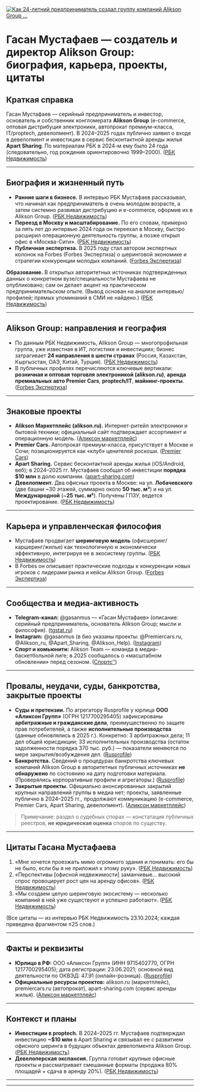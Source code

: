 
[![Как 24-летний предприниматель создал группу компаний Alikson Group ...](https://tse2.mm.bing.net/th/id/OIP.csW4oWoDfQb-kaATjaF_IQHaEx?pid=Api)](https://style.rbc.ru/people/663372659a79478204963b67?utm_source=chatgpt.com)

# Гасан Мустафаев — создатель и директор Alikson Group: биография, карьера, проекты, цитаты

## Краткая справка

Гасан Мустафаев — серийный предприниматель и инвестор, основатель и собственник конгломерата **Alikson Group** (e-commerce, оптовая дистрибуция электроники, автопрокат премиум-класса, IT/proptech, девелопмент). В 2024–2025 годах публично заявил о входе в девелопмент и инвестиции в сервис бесконтактной аренды жилья **Apart Sharing**. По материалам РБК в 2024-м ему было 24 года (следовательно, год рождения ориентировочно 1999–2000). ([РБК Недвижимость][1])

---

## Биография и жизненный путь

* **Ранние шаги в бизнесе.** В интервью РБК Мустафаев рассказывал, что начинал как предприниматель в очень молодом возрасте, а затем системно развивал дистрибуцию и e-commerce, оформив их в Alikson Group. ([РБК Недвижимость][1])
* **Переезд в Москву и масштабирование.** По его словам, примерно за пять лет до интервью 2024 года он переехал в Москву, быстро расширил операционную деятельность группы, а позже открыл офис в «Москва-Сити». ([РБК Недвижимость][1])
* **Публичная экспертиза.** В 2025 году стал автором экспертных колонок на Forbes (Forbes Экспертиза) о шеринговой экономике и стратегии конкуренции молодых компаний. ([Forbes Экспертиза][2])

**Образование.** В открытых авторитетных источниках подтвержденных данных о конкретном вузе/специальности Мустафаева не опубликовано; сам он делает акцент на практическом предпринимательском опыте. (Вывод основан на анализе интервью/профилей; прямых упоминаний в СМИ не найдено.) ([РБК Недвижимость][1])

---

## Alikson Group: направления и география

* По данным РБК Недвижимость, Alikson Group — многопрофильная группа, уже известная в ИТ, логистике и инвестициях; бизнес затрагивает **24 направления в шести странах** (Россия, Казахстан, Кыргызстан, ОАЭ, Китай, Турция). ([РБК Недвижимость][1])
* В публичных профилях перечисляются ключевые вертикали: **розничная и оптовая торговля электроникой (alikson.ru)**, **аренда премиальных авто Premier Cars**, **proptech/IT**, **майнинг-проекты**. ([Forbes Экспертиза][2])

---

## Знаковые проекты

* **Alikson Маркетплейс (alikson.ru).** Интернет-ритейл электроники и бытовой техники; официальный сайт подтверждает ассортимент и операционную модель. ([Аликсон маркетплейс][3])
* **Premier Cars.** Автопрокат премиум-класса, присутствует в Москве и Сочи; позиционируется как «клуб» ценителей роскоши. ([Premier Cars][4])
* **Apart Sharing.** Сервис бесконтактной аренды жилья (iOS/Android, веб); в 2024–2025 гг. Мустафаев сообщал об инвестиции **порядка \$10 млн** в долю компании. ([apart-sharing.com][5])
* **Девелопмент.** Два офисных проекта в Москве: на ул. **Лобачевского** (две башни \~30 этажей, суммарно около **50 тыс. м²**) и на ул. **Международной** (\~**25 тыс. м²**). Получены ГПЗУ, ведется проектирование. ([РБК Недвижимость][1])

---

## Карьера и управленческая философия

* Мустафаев продвигает **шеринговую модель** (офисшеринг/каршеринг/жилье) как технологичную и экономически эффективную, интегрируя ее в экосистему группы. ([РБК Недвижимость][1])
* В Forbes он описывает практические подходы к конкуренции новых игроков с лидерами рынка и кейсы Alikson Group. ([Forbes Экспертиза][6])

---

## Сообщества и медиа-активность

* **Telegram-канал:** @gasanmus — «Гасан Мустафаев» (описание: серийный предприниматель, основатель Alikson Group; мысли и философия). ([tgstat.ru][7])
* **Instagram:** @gasanmus (в био указаны проекты: @Premiercars.ru, @Alikson\_ru, @Apart\_Sharing, @Alikson\_Help). ([Instagram][8])
* **Спорт и комьюнити:** Alikson Team — команда в медиа-баскетбольной лиге; в 2025 сообщалось о «масштабном обновлении» перед сезоном. ([Спортс’’][9])

---

## Провалы, неудачи, суды, банкротства, закрытые проекты

* **Суды и претензии.** По агрегатору Rusprofile у юрлица **ООО «Аликсон Групп»** (ОГРН 1217700295405) зафиксированы **арбитражные и гражданские дела**, преимущественно по защите прав потребителей, а также **исполнительные производства** (данные обновлялись в 2025 г.). Конкретно: 3 арбитражных дела; 11 дел общей юрисдикции; 33 исполнительных производства (остаток задолженности порядка 370 тыс. руб.) — показатели меняются по мере закрытия/возбуждения дел. ([Rusprofile][10])
* **Банкротства.** Сведений о процедурах банкротства ключевых компаний Alikson Group в авторитетных публичных источниках **не обнаружено** по состоянию на дату подготовки материала. (Проверялись корпоративные профили и агрегаторы.) ([Rusprofile][10])
* **Закрытые проекты.** Официально анонсированных закрытий крупных направлений группы в медиа нет; проекты, заявленные публично в 2024–2025 гг., продолжают коммуникацию (e-commerce, Premier Cars, Apart Sharing, девелопмент). ([Аликсон маркетплейс][3])

> Примечание: раздел о судебных спорах — констатация публичных реестров, **не юридическая оценка** споров по существу.

---

## Цитаты Гасана Мустафаева

1. «Мне хочется проезжать мимо огромного здания и понимать: его бы не было, если бы я не приложил к этому руку». ([РБК Недвижимость][1])
2. «Перспективы \[офисной недвижимости] заманчивые… высокий спрос провоцирует рост цен на аренду офисов». ([РБК Недвижимость][1])
3. «Мы создаем целую шеринговую экосистему — несколько компаний в ней уже существуют и успешно работают». ([РБК Недвижимость][1])

(Все цитаты — из интервью РБК Недвижимость 23.10.2024; каждая приведена фрагментом ≤25 слов.)

---

## Факты и реквизиты

* **Юрлицо в РФ:** ООО «Аликсон Групп» (ИНН 9715402770, ОГРН 1217700295405); дата регистрации: 23.06.2021; основной вид деятельности по ОКВЭД: 47.91 (онлайн-розница). ([Rusprofile][10])
* **Официальные ресурсы проектов:** alikson.ru (маркетплейс), premiercars.ru (автопрокат), apart-sharing.com (сервис аренды жилья). ([Аликсон маркетплейс][3])

---

## Контекст и планы

* **Инвестиции в proptech.** В 2024–2025 гг. Мустафаев подтверждал инвестицию **\~\$10 млн** в Apart Sharing и связывал ее с развитием офисного шеринга в будущих объектах девелопмента Alikson Group. ([РБК Недвижимость][1])
* **Девелоперская экспансия.** Группа готовит крупные офисные проекты и рассматривает смешанные форматы (продажа 80% площадей + сдача в аренду 20%). ([РБК Недвижимость][1])

---

[1]: https://rbcrealty.ru/news/66c31f809a794702a71aac1e "Открыть девелоперскую компанию в 25 лет: что важно знать об Alikson Group | РБК Недвижимость"
[2]: https://blogs.forbes.ru/author/mustafaev/ "Гасан Мустафаев. Forbes Council"
[3]: https://alikson.ru/?srsltid=AfmBOoqi_bhfTlxqVvlxIVbRYTeWO6UfNro_Hv6B36UWIEBgU6vqZaTp&utm_source=chatgpt.com "ALIKSON - интернет-магазин электроники, цифровой и ..."
[4]: https://premiercars.ru/?utm_source=chatgpt.com "Premier Cars: Аренда премиум, дорогих, вип авто в ..."
[5]: https://apart-sharing.com/?utm_source=chatgpt.com "Apart Sharing - бесконтактная аренда жилья в вашем ..."
[6]: https://blogs.forbes.ru/2025/05/28/kak-molodoj-kompanii-konkurirovat-s-liderami-opyt-alikson-group/?utm_source=chatgpt.com "Как молодой компании конкурировать с лидерами"
[7]: https://tgstat.ru/channel/%40gasanmus?utm_source=chatgpt.com "Telegram-канал \"Гасан Мустафаев\" — @gasanmus"
[8]: https://www.instagram.com/gasanmus/?hl=en&utm_source=chatgpt.com "Gasan Mustafaev (@gasanmus)"
[9]: https://www.sports.ru/betting/1116670132-osnovatel-alikson-group-gasan-mustafaev-rasskazal-o-masshtabnom-obnovl.html?utm_source=chatgpt.com "В Alikson Group рассказали о масштабном обновлении ..."
[10]: https://www.rusprofile.ru/id/1217700295405 "ООО Аликсон Групп Москва (ИНН 9715402770) адрес и официальный сайт"

---

